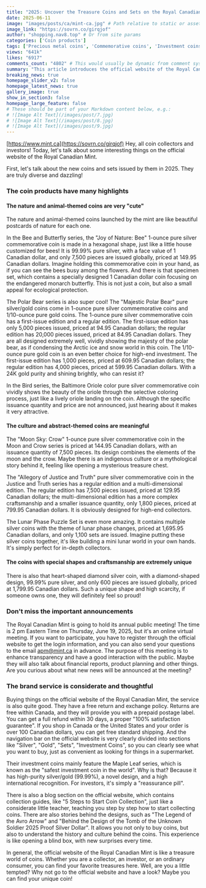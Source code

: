 ```yaml
---
title: "2025: Uncover the Treasure Coins and Sets on the Royal Canadian Mint's Official Website"
date: 2025-06-11
image: "images/posts/ca/mint-ca.jpg" # Path relative to static or assets
image_link: "https://sovrn.co/girqjof"
author: "shopping.nav8.top" # Or from site params
categories: ['Coin products']
tags: ['Precious metal coins', 'Commemorative coins', 'Investment coins', 'Coin sets', 'Free return service', 'Free delivery service', 'Online store platform', 'Blogs and information services']
views: "641k"
likes: "6917"
comments_count: "4802" # This would usually be dynamic from comment system
summary: "This article introduces the official website of the Royal Canadian Mint. In 2025, the newly issued coins and sets are rich, featuring themes such as natural animals, cultural abstractions, and special shapes, each with its own highlights. The mint will hold an online public meeting. The official website offers considerate services, and its investment coins have significant advantages. The blog provides collection guides, etc., making it suitable for enthusiasts, investors, and consumers."
breaking_news: true   
homepage_slider_v2: false  
homepage_latest_news: true  
gallery_image: true  
show_in_section3: false
homepage_large_feature: false
# These should be part of your Markdown content below, e.g.:
# ![Image Alt Text](/images/post/7.jpg)
# ![Image Alt Text](/images/post/8.jpg)
# ![Image Alt Text](/images/post/9.jpg)
---
```

[https://www.mint.ca](https://sovrn.co/girqjof)
Hey, all coin collectors and investors! Today, let's talk about some interesting things on the official website of the Royal Canadian Mint.

First, let's talk about the new coins and sets issued by them in 2025. They are truly diverse and dazzling!

### The coin products have many highlights
#### The nature and animal-themed coins are very "cute"
The nature and animal-themed coins launched by the mint are like beautiful postcards of nature for each one.

In the Bee and Butterfly series, the "Joy of Nature: Bee" 1-ounce pure silver commemorative coin is made in a hexagonal shape, just like a little house customized for bees! It is 99.99% pure silver, with a face value of 1 Canadian dollar, and only 7,500 pieces are issued globally, priced at 149.95 Canadian dollars. Imagine holding this commemorative coin in your hand, as if you can see the bees busy among the flowers. And there is that specimen set, which contains a specially designed 1 Canadian dollar coin focusing on the endangered monarch butterfly. This is not just a coin, but also a small appeal for ecological protection.

The Polar Bear series is also super cool! The "Majestic Polar Bear" pure silver/gold coins come in 1-ounce pure silver commemorative coins and 1/10-ounce pure gold coins. The 1-ounce pure silver commemorative coin has a first-issue edition and a regular edition. The first-issue edition has only 5,000 pieces issued, priced at 94.95 Canadian dollars; the regular edition has 20,000 pieces issued, priced at 84.95 Canadian dollars. They are all designed extremely well, vividly showing the majesty of the polar bear, as if condensing the Arctic ice and snow world in this coin. The 1/10-ounce pure gold coin is an even better choice for high-end investment. The first-issue edition has 1,000 pieces, priced at 609.95 Canadian dollars; the regular edition has 4,000 pieces, priced at 599.95 Canadian dollars. With a 24K gold purity and shining brightly, who can resist it?

In the Bird series, the Baltimore Oriole color pure silver commemorative coin vividly shows the beauty of the oriole through the selective coloring process, just like a lively oriole landing on the coin. Although the specific issuance quantity and price are not announced, just hearing about it makes it very attractive.

#### The culture and abstract-themed coins are meaningful
The "Moon Sky: Crow" 1-ounce pure silver commemorative coin in the Moon and Crow series is priced at 144.95 Canadian dollars, with an issuance quantity of 7,500 pieces. Its design combines the elements of the moon and the crow. Maybe there is an indigenous culture or a mythological story behind it, feeling like opening a mysterious treasure chest.

The "Allegory of Justice and Truth" pure silver commemorative coin in the Justice and Truth series has a regular edition and a multi-dimensional edition. The regular edition has 7,500 pieces issued, priced at 129.95 Canadian dollars; the multi-dimensional edition has a more complex craftsmanship and a smaller issuance quantity, only 1,800 pieces, priced at 799.95 Canadian dollars. It is obviously designed for high-end collectors.

The Lunar Phase Puzzle Set is even more amazing. It contains multiple silver coins with the theme of lunar phase changes, priced at 1,695.95 Canadian dollars, and only 1,100 sets are issued. Imagine putting these silver coins together, it's like building a mini lunar world in your own hands. It's simply perfect for in-depth collectors.

#### The coins with special shapes and craftsmanship are extremely unique
There is also that heart-shaped diamond silver coin, with a diamond-shaped design, 99.99% pure silver, and only 600 pieces are issued globally, priced at 1,799.95 Canadian dollars. Such a unique shape and high scarcity, if someone owns one, they will definitely feel so proud!

### Don't miss the important announcements
The Royal Canadian Mint is going to hold its annual public meeting! The time is 2 pm Eastern Time on Thursday, June 19, 2025, but it's an online virtual meeting. If you want to participate, you have to register through the official website to get the login information, and you can also send your questions to the email apm@mint.ca in advance. The purpose of this meeting is to enhance transparency and have a good interaction with the public. Maybe they will also talk about financial reports, product planning and other things. Are you curious about what new news will be announced at the meeting?

### The brand service is considerate and thoughtful
Buying things on the official website of the Royal Canadian Mint, the service is also quite good. They have a free return and exchange policy. Returns are free within Canada, and they will provide you with a prepaid postage label. You can get a full refund within 30 days, a proper "100% satisfaction guarantee". If you shop in Canada or the United States and your order is over 100 Canadian dollars, you can get free standard shipping. And the navigation bar on the official website is very clearly divided into sections like "Silver", "Gold", "Sets", "Investment Coins", so you can clearly see what you want to buy, just as convenient as looking for things in a supermarket.

Their investment coins mainly feature the Maple Leaf series, which is known as the "safest investment coin in the world". Why is that? Because it has high-purity silver/gold (99.99%), a novel design, and a high international recognition. For investors, it's simply a "reassurance pill".

There is also a blog section on the official website, which contains collection guides, like "5 Steps to Start Coin Collection", just like a considerate little teacher, teaching you step by step how to start collecting coins. There are also stories behind the designs, such as "The Legend of the Avro Arrow" and "Behind the Design of the Tomb of the Unknown Soldier 2025 Proof Silver Dollar". It allows you not only to buy coins, but also to understand the history and culture behind the coins. This experience is like opening a blind box, with new surprises every time.

In general, the official website of the Royal Canadian Mint is like a treasure world of coins. Whether you are a collector, an investor, or an ordinary consumer, you can find your favorite treasures here. Well, are you a little tempted? Why not go to the official website and have a look? Maybe you can find your unique coin! 
